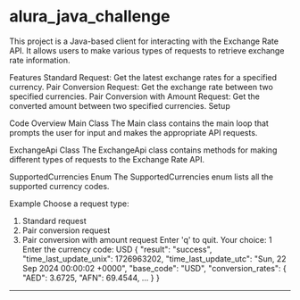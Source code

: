# alura_java_challenge
This project is a Java-based client for interacting with the Exchange Rate API. It allows users to make various types of requests to retrieve exchange rate information.

Features
Standard Request: Get the latest exchange rates for a specified currency.
Pair Conversion Request: Get the exchange rate between two specified currencies.
Pair Conversion with Amount Request: Get the converted amount between two specified currencies.
Setup


Code Overview
Main Class
The Main class contains the main loop that prompts the user for input and makes the appropriate API requests.

ExchangeApi Class
The ExchangeApi class contains methods for making different types of requests to the Exchange Rate API.

SupportedCurrencies Enum
The SupportedCurrencies enum lists all the supported currency codes.

Example
Choose a request type:
1. Standard request
2. Pair conversion request
3. Pair conversion with amount request
Enter 'q' to quit.
Your choice: 1
Enter the currency code: USD
{
  "result": "success",
  "time_last_update_unix": 1726963202,
  "time_last_update_utc": "Sun, 22 Sep 2024 00:00:02 +0000",
  "base_code": "USD",
  "conversion_rates": {
    "AED": 3.6725,
    "AFN": 69.4544,
    ...
  }
}
--------------------------------------------------
